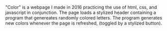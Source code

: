 "Color" is a webpage I made in 2016 practicing the use of html, css, and javascript in conjunction. 
The page loads a stylized header containing a program that genereates randomly colored letters. 
The program generates new colors whenever the page is refreshed, (toggled by a stylized button).

